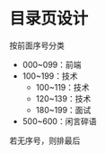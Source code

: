 # 目录页设计

按前面序号分类
- 000~099：前端
- 100~199：技术
    - 100~119：技术
    - 120~139：技术
    - 180~199：面试
- 500~600：闲言碎语

若无序号，则排最后